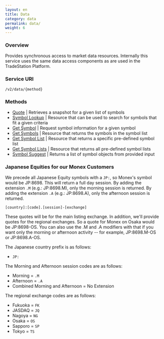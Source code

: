 ```yaml
---
layout: en
title: Data
category: data
permalink: data/
weight: 6
---
```


### Overview

Provides synchronous access to market data resources. Internally this service uses the same data access components as are used in the TradeStation Platform.

### Service URI

`/v2/data/{method}`

### Methods

* [Quote](quote) | Retrieves a snapshot for a given list of symbols
* [Symbol Lookup](symbol-lookup) | Resource that can be used to search for symbols that fit a given criteria
* [Get Symbol](get-symbol) | Request symbol information for a given symbol
* [Get Symbols](get-symbols-in-a-symbol-list) | Resource that returns the symbols in the symbol list
* [Get Symbol List](get-symbol-list) | Resource that returns a specific pre-defined symbol list
* [Get Symbol Lists](get-symbol-lists) | Resource that returns all pre-defined symbol lists
* [Symbol Suggest](symbol-suggest) | Returns a list of symbol objects from provided input


### Japanese Equities for our Monex Customers

We precede all Japanese Equity symbols with a `JP:`, so Monex's symbol would be JP:8698. This will return a full day session. By adding the extension `.M` (e.g.: JP:8698.M), only the morning session is returned. By adding the extension `.A` (e.g.: JP:8698.A), only the afternoon session is returned.

`[country]:[code].[session]-[exchange]`

These quotes will be for the main listing exchange. In addition, we'll provide quotes for the regional exchanges. So a quote for Monex on Osaka would be JP:8698-OS. You can also use the .M and .A modifiers with that if you want only the morning or afternoon activity -- for example, JP:8698.M-OS or JP:8698.A-OS.

The Japanese country prefix is as follows:

* `JP:`

The Morning and Afternoon session codes are as follows:

* Morning = `.M`
* Afternoon = `.A`
* Combined Morning and Afternoon = No Extension

The regional exchange codes are as follows:

* Fukuoka = `FK`
* JASDAQ = `JQ`
* Nagoya = `NG`
* Osaka = `OS`
* Sapporo = `SP`
* Tokyo = `TS`
